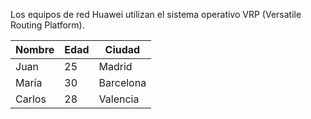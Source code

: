 Los equipos de red Huawei utilizan el sistema operativo VRP (Versatile Routing Platform).


| Nombre   | Edad | Ciudad      |
|----------|------|------------|
| Juan     | 25   | Madrid     |
| María    | 30   | Barcelona  |
| Carlos   | 28   | Valencia   |
